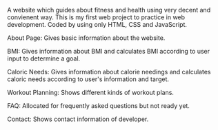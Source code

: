 A website which guides about fitness and health using very decent and convienent way. This is my first web project to practice in web development. Coded by using only HTML, CSS and JavaScript.

About Page:
Gives basic information about the website.

BMI:
Gives information about BMI and calculates BMI according to user input to determine a goal.

Caloric Needs:
Gives information about calorie needings and calculates caloric needs according to user's information and target.

Workout Planning:
Shows different kinds of workout plans.

FAQ:
Allocated for frequently asked questions but not ready yet.

Contact:
Shows contact information of developer.
